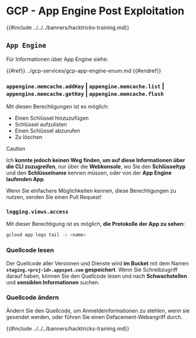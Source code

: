 # GCP - App Engine Post Exploitation

{{#include ../../../banners/hacktricks-training.md}}

## `App Engine`

Für Informationen über App Engine siehe:

{{#ref}}
../gcp-services/gcp-app-engine-enum.md
{{#endref}}

### `appengine.memcache.addKey` | `appengine.memcache.list` | `appengine.memcache.getKey` | `appengine.memcache.flush`

Mit diesen Berechtigungen ist es möglich:

- Einen Schlüssel hinzuzufügen
- Schlüssel aufzulisten
- Einen Schlüssel abzurufen
- Zu löschen

> [!CAUTION]
> Ich **konnte jedoch keinen Weg finden, um auf diese Informationen über die CLI zuzugreifen**, nur über die **Webkonsole**, wo Sie den **Schlüsseltyp** und den **Schlüsselname** kennen müssen, oder von der **App Engine laufenden App**.
>
> Wenn Sie einfachere Möglichkeiten kennen, diese Berechtigungen zu nutzen, senden Sie einen Pull Request!

### `logging.views.access`

Mit dieser Berechtigung ist es möglich, **die Protokolle der App zu sehen**:
```bash
gcloud app logs tail -s <name>
```
### Quellcode lesen

Der Quellcode aller Versionen und Dienste wird **im Bucket** mit dem Namen **`staging.<proj-id>.appspot.com`** **gespeichert**. Wenn Sie Schreibzugriff darauf haben, können Sie den Quellcode lesen und nach **Schwachstellen** und **sensiblen Informationen** suchen.

### Quellcode ändern

Ändern Sie den Quellcode, um Anmeldeinformationen zu stehlen, wenn sie gesendet werden, oder führen Sie einen Defacement-Webangriff durch.

{{#include ../../../banners/hacktricks-training.md}}
